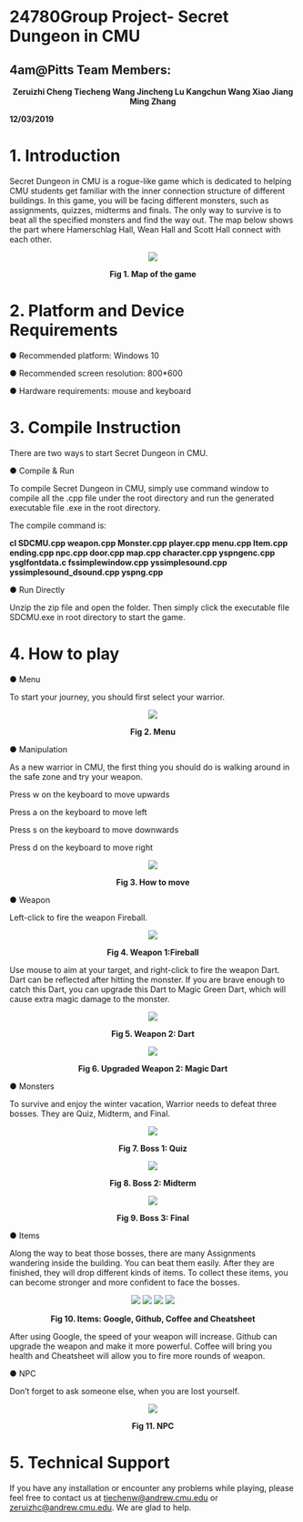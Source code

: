 # 24780Group Project- Secret Dungeon in CMU



## 4am@Pitts Team Members:
<p align="center">
    <b>Zeruizhi Cheng
    Tiecheng Wang
    Jincheng Lu
    Kangchun Wang
    Xiao Jiang
    Ming Zhang</b>
</p>
<strong>12/03/2019</strong>

# 1. Introduction

Secret Dungeon in CMU is a rogue-like game which is dedicated to helping CMU students get familiar with the inner connection structure of different buildings. In this game, you will be facing different monsters, such as assignments, quizzes, midterms and finals. The only way to survive is to beat all the specified monsters and find the way out. The map below shows the part where Hamerschlag Hall, Wean Hall and Scott Hall connect with each other.

<div align=center><img src="https://github.com/MarvelousV/24780FinalProject/blob/master/ReadMe%20Image/1580093359672.png"/></div>
    
<p align="center">
    <b>Fig 1. Map of the game</b>
</p>


# 2. Platform and Device Requirements

●   Recommended platform: Windows 10

●   Recommended screen resolution: 800*600

●   Hardware requirements: mouse and keyboard

# 3. Compile Instruction

There are two ways to start Secret Dungeon in CMU. 

●   Compile & Run

To compile Secret Dungeon in CMU, simply use command window to compile all the .cpp file under the root directory and run the generated executable file .exe in the root directory.

The compile command is: 

**cl SDCMU.cpp weapon.cpp Monster.cpp player.cpp menu.cpp Item.cpp ending.cpp npc.cpp door.cpp map.cpp character.cpp yspngenc.cpp ysglfontdata.c fssimplewindow.cpp yssimplesound.cpp yssimplesound_dsound.cpp yspng.cpp**


●   Run Directly

Unzip the zip file and open the folder. Then simply click the executable file SDCMU.exe in root directory to start the game.

# 4. How to play

●  Menu

To start your journey, you should first select your warrior. 

<div align=center><img src="https://github.com/MarvelousV/24780FinalProject/blob/master/ReadMe%20Image/1580093453054.png"/></div>

<p align="center">
    <b>Fig 2. Menu</b>
</p>
    

●  Manipulation

As a new warrior in CMU, the first thing you should do is walking around in the safe zone and try your weapon. 

 

Press w on the keyboard to move upwards

Press a on the keyboard to move left

Press s on the keyboard to move downwards

Press d on the keyboard to move right

<div align=center><img src="https://github.com/MarvelousV/24780FinalProject/blob/master/ReadMe%20Image/1580093523834.png"/></div>

<p align="center">
    <b>Fig 3. How to move</b>
</p>
    

●  Weapon

Left-click to fire the weapon Fireball. 

  <div align=center>
      
  </div>

<div align=center><img src="https://github.com/MarvelousV/24780FinalProject/blob/master/ReadMe%20Image/1580093796847.png"/></div>

<p align="center">
    <b>Fig 4. Weapon 1:Fireball</b>
</p>

 

Use mouse to aim at your target, and right-click to fire the weapon Dart. Dart can be reflected after hitting the monster. If you are brave enough to catch this Dart, you can upgrade this Dart to Magic Green Dart, which will cause extra magic damage to the monster.

<div align=center><img src="https://github.com/MarvelousV/24780FinalProject/blob/master/ReadMe%20Image/1580093877661.png"/></div>

<p align="center">
    <b>Fig 5. Weapon 2: Dart</b>
</p>

 

<div align=center><img src="https://github.com/MarvelousV/24780FinalProject/blob/master/ReadMe%20Image/1580093991216.png"/></div>

<p align="center">
    <b>Fig 6. Upgraded Weapon 2: Magic Dart</b>
</p>

 

●  Monsters

To survive and enjoy the winter vacation, Warrior needs to defeat three bosses. They are Quiz, Midterm, and Final.

<div align=center><img src="https://github.com/MarvelousV/24780FinalProject/blob/master/ReadMe%20Image/1580094046868.png"/></div>

<p align="center">
    <b>Fig 7. Boss 1: Quiz</b>
</p>



<div align=center><img src="https://github.com/MarvelousV/24780FinalProject/blob/master/ReadMe%20Image/1580094093000.png"/></div>

<p align="center">
    <b>Fig 8. Boss 2: Midterm</b>
</p>


<div align=center><img src="https://github.com/MarvelousV/24780FinalProject/blob/master/ReadMe%20Image/1580094394718.png"/></div>

<p align="center">
    <b>Fig 9. Boss 3: Final</b>
</p>

 

●  Items 

Along the way to beat those bosses, there are many Assignments wandering inside the building. You can beat them easily. After they are finished, they will drop different kinds of items. To collect these items, you can become stronger and more confident to face the bosses.

<p align="center">
    <img src="https://github.com/MarvelousV/24780FinalProject/blob/master/ReadMe%20Image/1580094745459.png">
    <img src="https://github.com/MarvelousV/24780FinalProject/blob/master/ReadMe%20Image/1580094751293.png">
    <img src="https://github.com/MarvelousV/24780FinalProject/blob/master/ReadMe%20Image/1580094804179.png">
    <img src="https://github.com/MarvelousV/24780FinalProject/blob/master/ReadMe%20Image/1580094832538.png">
</p>

<p align="center">
    <b>Fig 10. Items: Google, Github, Coffee and Cheatsheet</b>
</p>

 

After using Google, the speed of your weapon will increase. Github can upgrade the weapon and make it more powerful. Coffee will bring you health and Cheatsheet will allow you to fire more rounds of weapon.

 
●  NPC

Don’t forget to ask someone else, when you are lost yourself.
<div align=center><img src="https://github.com/MarvelousV/24780FinalProject/blob/master/ReadMe%20Image/20200126223059329.png"/></div>
  
<p align="center">
    <b>Fig 11. NPC</b>
</p>


# 5. Technical Support

If you have any installation or encounter any problems while playing, please feel free to contact us at [tiechenw@andrew.cmu.edu](mailto:tiechenw@andrew.cmu.edu) or [zeruizhc@andrew.cmu.edu](mailto:zeruizhc@andrew.cmu.edu). We are glad to help.
